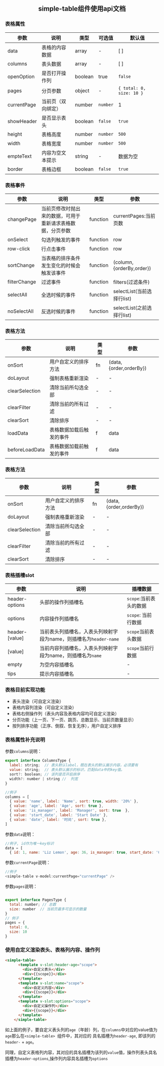 ## <center> simple-table组件使用api文档

### 表格属性

| 参数          | 说明        | 类型      | 可选值          | 默认值                           |
|-------------|-----------|---------|--------------|-------------------------------|
| data        | 表格的内容数据   | array   | -            | [ ]                           |
| columns     | 表头数据      | array   | -            | [ ]                           |
| openOption  | 是否打开操作列   | boolean | true         | ```false```                   |
| pages       | 分页参数      | object  | -            | ```{ total: 0, size: 10 } ``` |
| currentPage | 当前页（双向绑定） | number  | ```number``` | 1                             |
| showHeader  | 是否显示表头    | boolean | ```false```  | ```true ```                   |
| height      | 表格高度      | number  | ```number``` | ```500```                     |
| width       | 表格宽度      | number  | ```number``` | ```500```                     |
| empteText   | 内容为空文本提示  | string  | -            | 数据为空                          |
| border      | 表格边框      | boolean | ```false```  | ```true```                    |


### 表格事件

| 参数             | 说明                            | 类型       | 参数                        | 
|----------------|-------------------------------|----------|---------------------------|
| changePage     | 当前页修改时抛出来的数据，可用于重新请求表格数据，分页参数 | function | currentPages:当前页数         | 
| onSelect       | 勾选列触发的事件                      | function | row                       | 
| row-click      | 行点击事件                         | function | row                       | 
| sortChange     | 当表格的排序条件发生变化的时候会触发该事件         | function | (column, {orderBy,order}) |   
| filterChange   | 过滤事件                          | function | filters(过滤条件)             | 
| selectAll      | 全选时候的事件                       | function | selectList(当前选择行list)     | 
| noSelectAll    | 反选时候的事件                       | function | selectList(之前选择行list)     |

### 表格方法

| 参数             | 说明           | 类型  | 参数                      | 
|----------------|--------------|-----|-------------------------|
| onSort         | 用户自定义的排序方法   | fn  | (data, {order,orderBy}) | 
| doLayout       | 强制表格重新渲染     | -   | -                       | 
| clearSelection | 清除当前所勾选全部    | -   | -                       | 
| clearFilter    | 清除当前的所有过滤    | -   | -                       |   
| clearSort      | 清除排序         | -   | -                       |
| loadData       | 表格数据加载后触发的事件 | f   | data                    | 
| beforeLoadData | 表格数据加载前触发的事件 | f   | data                    | 

### 表格方法

| 参数             | 说明         | 类型  | 参数                      | 
|----------------|------------|-----|-------------------------|
| onSort         | 用户自定义的排序方法 | fn  | (data, {order,orderBy}) | 
| doLayout       | 强制表格重新渲染   | -   | -                       | 
| clearSelection | 清除当前所勾选全部  | -   | -                       | 
| clearFilter    | 清除当前的所有过滤  | -   | -                       |   
| clearSort      | 清除排序       | -   | -                       |

### 表格插槽slot

| 参数             | 说明                                            | 插槽数据                |
|----------------|-----------------------------------------------|---------------------|
| header-options | 头部的操作列插槽名                                     | ```scope```:当前表头的数据 |
| options        | 内容操作列插槽名                                      | ```scope```: 当前行数据  |
| header-[value] | 当前表头列插槽名，入表头列映射字段为name，则插槽名为```header-name``` | ```scope```当前表头数据   | 
| [value]        | 当前内容列插槽名，入表头列映射字段为name，则插槽名为```name```        | ```scope```当前行数据    |
| empty          | 为空内容插槽名                                       | -                   | 
| tips           | 提示内容插槽名                                       | -                   | 

### 表格目前实现功能

- 表头渲染（可自定义渲染）
- 表格内容列渲染（可自定义渲染）
- 表格右侧操作列（表头内容及表格内容均可自定义渲染）
- 分页功能（上一页、下一页、跳页、总数显示、当前页数量显示）
- 按列排序功能（正序、倒叙、恢复无序），用户自定义排序

### 表格属性补充说明

参数```columns```说明：
```javascript
export interface ColumnsType {
  label: string;  // 表头默认label，既在表头的默认展示内容，必须要有
  value: string;  // 表头默认展示的标识，匹配data中的key值。
  sort?: boolean; // 该列是否开启排序
  width?: number | string //  列宽
}

//例子
columns = [
  { value: 'name', label: 'Name', sort: true, width: '20%' },
  { value: 'age', label: 'Age', sort: true },
  { value: 'is_manager', label: 'Manager', sort: true  },
  { value: 'start_date', label: 'Start Date' },
  { value: 'date', label: '时间', sort: true },
]
```
参数```data```说明：
```javascript
//例子, id作为唯一key标识
data = [
  { id: 1, name: 'Liz Lemon', age: 36, is_manager: true, start_date: '02-28-1999', date: new Date('1998-05-16') }]
```

参数```currentPage```说明：
```javascript
//例子
<simple-table v-model:currentPage="currentPage" />
```

参数```pages```说明：
```javascript

export interface PagesType {
  total: number; // 总数
  size: number  // 当前页最多可显示的数量
}
// 例子
pages = {
  total: 0,
  size: 10
}
```
### 使用自定义渲染表头、表格列内容、操作列

```html
<simple-table>
      <template v-slot:header-age="scope">
        <div>自定义表头</div>
        <div>{{scope}}</div>
      </template>
      <template v-slot:name="scope">
        <div>自定义内容</div>
        <div>{{scope}}</div>
      </template>
      <template v-slot:options="scope">
        <div>自定义操作列</div>
        <div>{{scope}}</div>
      </template>
    </simple-table>
```
如上面的例子，要自定义表头列的```age```（年龄）列，在```columns```中对应的value值为```age```那么在```<simple-table> ```组件中，其对应的
具名插槽为```header-age```, 即该列的```header-``` + ```age```。

同理，自定义表格列内容，其对应的具名插槽为该列的```value```值，操作列表头具名插槽为```header-options```,操作列内容具名插槽为```options```




